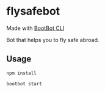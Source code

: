 # flysafebot

Made with [BootBot CLI](https://github.com/Charca/bootbot-cli)

Bot that helps you to fly safe abroad.

## Usage

```
npm install
```

```
bootbot start
```
